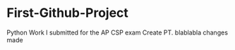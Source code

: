# First-Github-Project
Python Work I submitted for the AP CSP exam Create PT.
blablabla changes made
